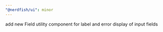 ```yaml
---
"@nerdfish/ui": minor
---
```


add new Field utility component for label and error display of input fields
